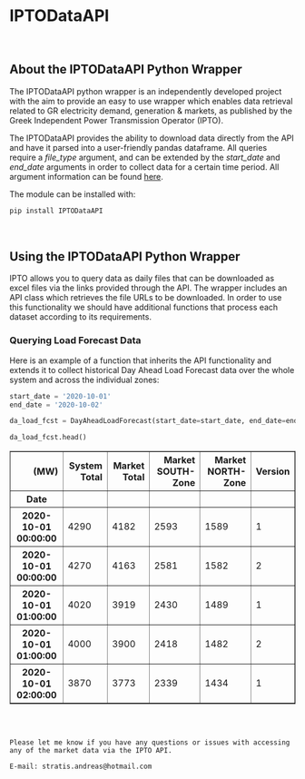 # IPTODataAPI

<br>

## About the IPTODataAPI Python Wrapper

The IPTODataAPI python wrapper is an independently developed project with the aim to 
provide an easy to use wrapper which enables data retrieval related to GR electricity 
demand, generation & markets, as published by the Greek Independent Power Transmission 
Operator (IPTO).


The IPTODataAPI provides the ability to download data directly from the API and 
have it parsed into a user-friendly pandas dataframe. All queries require a <i>file_type</i> argument, 
and can be extended by the <i>start_date</i> and <i>end_date</i> arguments in order to collect data for a certain time period.
All argument information can be found <a href="https://www.admie.gr/en/market/market-statistics/file-download-api">here</a>. 


The module can be installed with:

```bash
pip install IPTODataAPI
```

<br>

## Using the IPTODataAPI Python Wrapper

IPTO allows you to query data as daily files that can be downloaded as excel files via the links provided through the API.
The wrapper includes an API class which retrieves the file URLs to be downloaded. In order to use this functionality 
we should have additional functions that process each dataset according to its requirements.

### Querying Load Forecast Data

Here is an example of a function that inherits the API functionality and extends it to collect historical Day Ahead Load 
Forecast data over the whole system and across the individual zones:

```python
start_date = '2020-10-01'
end_date = '2020-10-02'

da_load_fcst = DayAheadLoadForecast(start_date=start_date, end_date=end_date).main()

da_load_fcst.head()
```

<table border="1" class="dataframe"> <thead>  <tr style="text-align: right;"> <th>(MW)</th>      <th>System Total</th>      <th>Market Total</th>      <th>Market SOUTH-Zone</th>      <th>Market NORTH-Zone</th>      <th>Version</th>    </tr>    <tr>      <th>Date</th>      <th></th>      <th></th>      <th></th>      <th></th>      <th></th>    </tr>  </thead>  <tbody>    <tr>      <th>2020-10-01 00:00:00</th>      <td>4290</td>      <td>4182</td>      <td>2593</td>      <td>1589</td>      <td>1</td>    </tr>    <tr>      <th>2020-10-01 00:00:00</th>      <td>4270</td>      <td>4163</td>      <td>2581</td>      <td>1582</td>      <td>2</td>    </tr>    <tr>      <th>2020-10-01 01:00:00</th>      <td>4020</td>      <td>3919</td>      <td>2430</td>      <td>1489</td>      <td>1</td>    </tr>    <tr>      <th>2020-10-01 01:00:00</th>      <td>4000</td>      <td>3900</td>      <td>2418</td>      <td>1482</td>      <td>2</td>    </tr>    <tr>      <th>2020-10-01 02:00:00</th>      <td>3870</td>      <td>3773</td> <td>2339</td> <td>1434</td> <td>1</td> </tr> </tbody></table>

<br>

```

Please let me know if you have any questions or issues with accessing any of the market data via the IPTO API.

E-mail: stratis.andreas@hotmail.com